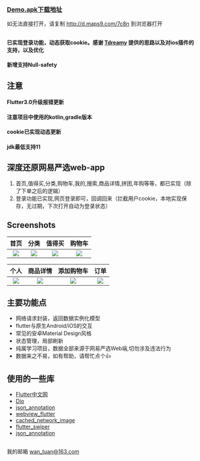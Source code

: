 ### [Demo.apk下载地址](http://d.maps9.com/7c8n) 
如无法直接打开，请复制 http://d.maps9.com/7c8n 到浏览器打开

## 
#### 已实现登录功能，动态获取cookie。感谢 [Tdreamy](https://github.com/Tdreamy) 提供的思路以及对ios插件的支持，以及优化
#### 新增支持Null-safety


## 注意
#### Flutter3.0升级报错更新
#### 注意项目中使用的kotlin,gradle版本
#### cookie已实现动态更新
#### jdk最低支持11


## 深度还原网易严选web-app
1. 首页,值得买,分类,购物车,我的,搜索,商品详情,拼团,年购等等，都已实现（除了下单之后的逻辑）
2. 登录功能已实现,网页登录即可，回调回来（拦截用户cookie，本地实现保存，无过期，下次打开自动为登录状态）


## Screenshots
|         首页         |        分类         |         值得买         |         购物车         |
| :------------------: | :-------------------: | :----------------------: | :----------------------: |
| ![](./screenshot/wechatimg95.jpeg) | ![](./screenshot/wechatimg93.jpeg) | ![](./screenshot/wechatimg94.jpeg) | ![](./screenshot/wechatimg89.jpeg) |

|         个人          |        商品详情        |         添加购物车        |          订单           |
| :-------------------: | :-------------------------: | :----------------------------: | :-------------------------: |
| ![](./screenshot/wechatimg87.jpeg) | ![](./screenshot/wechatimg92.jpg) | ![](./screenshot/wechatimg91.jpg) | ![](./screenshot/wechatimg98.jpeg) |


## 主要功能点
- 网络请求封装，返回数据实例化模型
- flutter与原生Android/iOS的交互
- 常见的安卓Material Design风格
- 状态管理，局部刷新
- 纯属学习项目，数据全部来源于网易严选Web端,切勿涉及违法行为
- 数据来之不易，如有帮助，请帮忙点个👍


## 使用的一些库
- [Flutter中文网](https://flutterchina.club/)
- [Dio](https://pub.flutter-io.cn/packages/dio)
- [json_annotation](https://pub.flutter-io.cn/packages/json_annotation)
- [webview_flutter](https://pub.flutter-io.cn/packages/webview_flutter)
- [cached_network_image](https://pub.flutter-io.cn/packages/cached_network_image)
- [flutter_swiper](https://pub.flutter-io.cn/packages/flutter_swiper)
- [json_annotation](https://pub.flutter-io.cn/packages?q=json_annotation)


##
我的邮箱 wan_tuan@163.com
